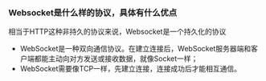 ### Websocket是什么样的协议，具体有什么优点
相当于HTTP这种非持久的协议来说，Websocket是一个持久化的协议

* WebSocket是一种双向通信协议。在建立连接后，WebSocket服务器端和客户端都能主动向对方发送或接收数据，就像Socket一样；
* WebSocket需要像TCP一样，先建立连接，连接成功后才能相互通信。
